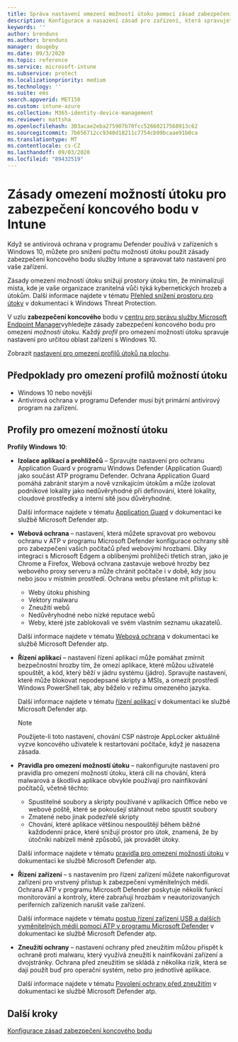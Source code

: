 ```yaml
---
title: Správa nastavení omezení možností útoku pomocí zásad zabezpečení koncového bodu v Microsoft Intune | Microsoft Docs
description: Konfigurace a nasazení zásad pro zařízení, která spravujete pomocí nastavení zásad omezení možností zabezpečení Endpoint Security v Microsoft Intune
keywords: ''
author: brenduns
ms.author: brenduns
manager: dougeby
ms.date: 09/3/2020
ms.topic: reference
ms.service: microsoft-intune
ms.subservice: protect
ms.localizationpriority: medium
ms.technology: ''
ms.suite: ems
search.appverid: MET150
ms.custom: intune-azure
ms.collection: M365-identity-device-management
ms.reviewer: mattsha
ms.openlocfilehash: 303acae2eba275907b70fcc52660217568913c62
ms.sourcegitcommit: 7b656712cc9340d18211c7754cb99bcaae91b0ca
ms.translationtype: MT
ms.contentlocale: cs-CZ
ms.lasthandoff: 09/03/2020
ms.locfileid: "89432519"
---
```

# <a name="attack-surface-reduction-policy-for-endpoint-security-in-intune"></a>Zásady omezení možností útoku pro zabezpečení koncového bodu v Intune

Když se antivirová ochrana v programu Defender používá v zařízeních s Windows 10, můžete pro snížení počtu možností útoku použít zásady zabezpečení koncového bodu služby Intune a spravovat tato nastavení pro vaše zařízení.

Zásady omezení možností útoku snižují prostory útoku tím, že minimalizují místa, kde je vaše organizace zranitelná vůči týká kybernetických hrozeb a útokům. Další informace najdete v tématu [Přehled snížení prostoru pro útoky]( /windows/security/threat-protection/microsoft-defender-atp/overview-attack-surface-reduction) v dokumentaci k Windows Threat Protection.

V uzlu **zabezpečení koncového** bodu v [centru pro správu služby Microsoft Endpoint Manager](https://go.microsoft.com/fwlink/?linkid=2109431)vyhledejte zásady zabezpečení koncového bodu pro omezení *možností* útoku. Každý *profil* pro omezení možností útoku spravuje nastavení pro určitou oblast zařízení s Windows 10.

Zobrazit [nastavení pro omezení profilů útoků na plochu](../protect/endpoint-security-asr-profile-settings.md).

## <a name="prerequisites-for-attack-surface-reduction-profiles"></a>Předpoklady pro omezení profilů možností útoku

- Windows 10 nebo novější
- Antivirová ochrana v programu Defender musí být primární antivirový program na zařízení.

## <a name="attack-surface-reduction-profiles"></a>Profily pro omezení možností útoku

**Profily Windows 10**:

- **Izolace aplikací a prohlížečů** – Spravujte nastavení pro ochranu Application Guard v programu Windows Defender (Application Guard) jako součást ATP programu Defender. Ochrana Application Guard pomáhá zabránit starým a nově vznikajícím útokům a může izolovat podnikové lokality jako nedůvěryhodné při definování, které lokality, cloudové prostředky a interní sítě jsou důvěryhodné.

  Další informace najdete v tématu [Application Guard](/windows/security/threat-protection/windows-defender-application-guard/wd-app-guard-overview) v dokumentaci ke službě Microsoft Defender atp.

- **Webová ochrana** – nastavení, která můžete spravovat pro webovou ochranu v ATP v programu Microsoft Defender konfigurace ochrany sítě pro zabezpečení vašich počítačů před webovými hrozbami. Díky integraci s Microsoft Edgem a oblíbenými prohlížeči třetích stran, jako je Chrome a Firefox, Webová ochrana zastavuje webové hrozby bez webového proxy serveru a může chránit počítače i v době, kdy jsou nebo jsou v místním prostředí. Ochrana webu přestane mít přístup k:
  - Weby útoku phishing
  - Vektory malwaru
  - Zneužití webů
  - Nedůvěryhodné nebo nízké reputace webů
  - Weby, které jste zablokovali ve svém vlastním seznamu ukazatelů.

  Další informace najdete v tématu [Webová ochrana](/windows/security/threat-protection/microsoft-defender-atp/web-protection-overview) v dokumentaci ke službě Microsoft Defender atp.

- **Řízení aplikací** – nastavení řízení aplikací může pomáhat zmírnit bezpečnostní hrozby tím, že omezí aplikace, které můžou uživatelé spouštět, a kód, který běží v jádru systému (jádro). Spravujte nastavení, které může blokovat nepodepsané skripty a MSIs, a omezit prostředí Windows PowerShell tak, aby běželo v režimu omezeného jazyka.

  Další informace najdete v tématu [řízení aplikací](/windows/security/threat-protection/windows-defender-application-control/windows-defender-application-control) v dokumentaci ke službě Microsoft Defender atp.
  
    > [!NOTE]
    > Použijete-li toto nastavení, chování CSP nástroje AppLocker aktuálně vyzve koncového uživatele k restartování počítače, když je nasazena zásada.

- **Pravidla pro omezení možností útoku** – nakonfigurujte nastavení pro pravidla pro omezení možností útoku, která cílí na chování, která malwarová a škodlivá aplikace obvykle používají pro nainfikování počítačů, včetně těchto:
  - Spustitelné soubory a skripty používané v aplikacích Office nebo ve webové poště, které se pokoušejí stáhnout nebo spustit soubory
  - Zmatené nebo jinak podezřelé skripty
  - Chování, které aplikace většinou nespouštějí během běžné každodenní práce, které snižují prostor pro útok, znamená, že by útočníki nabízeli méně způsobů, jak provádět útoky.

  Další informace najdete v tématu [pravidla pro omezení možností útoku](/windows/security/threat-protection/microsoft-defender-atp/attack-surface-reduction) v dokumentaci ke službě Microsoft Defender atp.

- **Řízení zařízení** – s nastavením pro řízení zařízení můžete nakonfigurovat zařízení pro vrstvený přístup k zabezpečení vyměnitelných médií. Ochrana ATP v programu Microsoft Defender poskytuje několik funkcí monitorování a kontroly, které zabraňují hrozbám v neautorizovaných periferních zařízeních narušit vaše zařízení.

  Další informace najdete v tématu [postup řízení zařízení USB a dalších vyměnitelných médií pomocí ATP v programu Microsoft Defender](/windows/security/threat-protection/device-control/control-usb-devices-using-intune) v dokumentaci ke službě Microsoft Defender atp.

- **Zneužití ochrany** – nastavení ochrany před zneužitím můžou přispět k ochraně proti malwaru, který využívá zneužití k nainfikování zařízení a dvojstránky. Ochrana před zneužitím se skládá z několika rizik, která se dají použít buď pro operační systém, nebo pro jednotlivé aplikace.

  Další informace najdete v tématu [Povolení ochrany před zneužitím](/windows/security/threat-protection/microsoft-defender-atp/enable-exploit-protection) v dokumentaci ke službě Microsoft Defender atp.

## <a name="next-steps"></a>Další kroky

[Konfigurace zásad zabezpečení koncového bodu](../protect/endpoint-security-policy.md#create-an-endpoint-security-policy)

